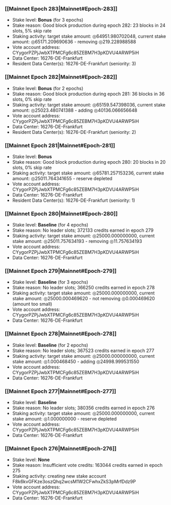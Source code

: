 ### [[Mainnet Epoch 283|Mainnet#Epoch-283]]
* Stake level: **Bonus** (for 3 epochs)
* Stake reason: Good block production during epoch 282: 23 blocks in 24 slots, 5% skip rate
* Staking activity: target stake amount: ◎64951.980702048, current stake amount: ◎65171.209690636 - removing ◎219.228988588
* Vote account address: CYygorPZPjJwbXTPMCFg6c85ZEBM7H3pKDVU4ARWP5iH
* Data Center: 16276-DE-Frankfurt
* Resident Data Center(s): 16276-DE-Frankfurt (seniority: 3)
### [[Mainnet Epoch 282|Mainnet#Epoch-282]]
* Stake level: **Bonus** (for 2 epochs)
* Stake reason: Good block production during epoch 281: 36 blocks in 36 slots, 0% skip rate
* Staking activity: target stake amount: ◎65159.547398036, current stake amount: ◎25023.480741388 - adding ◎40136.066656648
* Vote account address: CYygorPZPjJwbXTPMCFg6c85ZEBM7H3pKDVU4ARWP5iH
* Data Center: 16276-DE-Frankfurt
* Resident Data Center(s): 16276-DE-Frankfurt (seniority: 2)
### [[Mainnet Epoch 281|Mainnet#Epoch-281]]
* Stake level: **Bonus**
* Stake reason: Good block production during epoch 280: 20 blocks in 20 slots, 0% skip rate
* Staking activity: target stake amount: ◎65781.257153236, current stake amount: ◎25011.764341655 - reserve depleted
* Vote account address: CYygorPZPjJwbXTPMCFg6c85ZEBM7H3pKDVU4ARWP5iH
* Data Center: 16276-DE-Frankfurt
* Resident Data Center(s): 16276-DE-Frankfurt (seniority: 1)
### [[Mainnet Epoch 280|Mainnet#Epoch-280]]
* Stake level: **Baseline** (for 4 epochs)
* Stake reason: No leader slots; 372133 credits earned in epoch 279
* Staking activity: target stake amount: ◎25000.000000000, current stake amount: ◎25011.757634193 - removing ◎11.757634193
* Vote account address: CYygorPZPjJwbXTPMCFg6c85ZEBM7H3pKDVU4ARWP5iH
* Data Center: 16276-DE-Frankfurt
### [[Mainnet Epoch 279|Mainnet#Epoch-279]]
* Stake level: **Baseline** (for 3 epochs)
* Stake reason: No leader slots; 366250 credits earned in epoch 278
* Staking activity: target stake amount: ◎25000.000000000, current stake amount: ◎25000.000469620 - not removing ◎0.000469620 (amount too small)
* Vote account address: CYygorPZPjJwbXTPMCFg6c85ZEBM7H3pKDVU4ARWP5iH
* Data Center: 16276-DE-Frankfurt
### [[Mainnet Epoch 278|Mainnet#Epoch-278]]
* Stake level: **Baseline** (for 2 epochs)
* Stake reason: No leader slots; 367523 credits earned in epoch 277
* Staking activity: target stake amount: ◎25000.000000000, current stake amount: ◎1.000468450 - adding ◎24998.999531550
* Vote account address: CYygorPZPjJwbXTPMCFg6c85ZEBM7H3pKDVU4ARWP5iH
* Data Center: 16276-DE-Frankfurt
### [[Mainnet Epoch 277|Mainnet#Epoch-277]]
* Stake level: **Baseline**
* Stake reason: No leader slots; 380356 credits earned in epoch 276
* Staking activity: target stake amount: ◎25000.000000000, current stake amount: ◎1.000000000 - reserve depleted
* Vote account address: CYygorPZPjJwbXTPMCFg6c85ZEBM7H3pKDVU4ARWP5iH
* Data Center: 16276-DE-Frankfurt
### [[Mainnet Epoch 276|Mainnet#Epoch-276]]
* Stake level: **None**
* Stake reason: Insufficient vote credits: 163044 credits earned in epoch 275
* Staking activity: creating new stake account F8k6kvGFKze3oszQhq2wcsM1W2CFwhxZkS3pMrfDdz9P
* Vote account address: CYygorPZPjJwbXTPMCFg6c85ZEBM7H3pKDVU4ARWP5iH
* Data Center: 16276-DE-Frankfurt